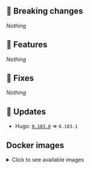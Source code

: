 ## :loudspeaker: Breaking changes

*Nothing*


## :tada: Features

*Nothing*


## :bug: Fixes

*Nothing*


## :heartbeat: Updates

* Hugo: [`0.103.0`](https://github.com/floryn90/docker-hugo/releases/tag/0.103.0) => `0.103.1`


## Docker images

<details>
<summary>Click to see available images</summary>

This release is available from Docker Hub as project `floryn90/hugo` with the following tags:

| Alias tags                   | Version specific tags                      |
| ---------------------------- | ------------------------------------------ |
| `busybox`, `latest`          | `0.103.1-busybox`, `0.103.1`                     |
| `busybox-ci`, `ci`           | `0.103.1-busybox-ci`, `0.103.1-ci`               |
| `busybox-onbuild`, `onbuild` | `0.103.1-busybox-onbuild`, `0.103.1-onbuild`     |
| `alpine`                     | `0.103.1-alpine`                              |
| `alpine-ci`                  | `0.103.1-alpine-ci`                           |
| `alpine-onbuild`             | `0.103.1-alpine-onbuild`                      |
| `asciidoctor`                | `0.103.1-asciidoctor`                         |
| `asciidoctor-ci`             | `0.103.1-asciidoctor-ci`                      |
| `asciidoctor-onbuild`        | `0.103.1-asciidoctor-onbuild`                 |
| `pandoc`                     | `0.103.1-pandoc`                              |
| `pandoc-ci`                  | `0.103.1-pandoc-ci`                           |
| `pandoc-onbuild`             | `0.103.1-pandoc-onbuild`                      |
| `ext-alpine`                 | `0.103.1-ext-alpine`                          |
| `ext-alpine-ci`              | `0.103.1-ext-alpine-ci`                       |
| `ext-alpine-onbuild`         | `0.103.1-ext-alpine-onbuild`                  |
| `ext-asciidoctor`            | `0.103.1-ext-asciidoctor`                     |
| `ext-asciidoctor-ci`         | `0.103.1-ext-asciidoctor-ci`                  |
| `ext-asciidoctor-onbuild`    | `0.103.1-ext-asciidoctor-onbuild`             |
| `ext-pandoc`                 | `0.103.1-ext-pandoc`                          |
| `ext-pandoc-ci`              | `0.103.1-ext-pandoc-ci`                       |
| `ext-pandoc-onbuild`         | `0.103.1-ext-pandoc-onbuild`                  |
| `debian`                     | `0.103.1-debian`                              |
| `debian-ci`                  | `0.103.1-debian-ci`                           |
| `debian-onbuild`             | `0.103.1-debian-onbuild`                      |
| `ext-debian`, `ext`, `latest-ext` | `0.103.1-ext-debian`, `0.103.1-ext`         |
| `ext-debian-ci`, `ext-ci`    | `0.103.1-ext-debian-ci`, `0.103.1-ext-ci`        |
| `ext-debian-onbuild`, `ext-onbuild` | `0.103.1-ext-debian-onbuild`, `0.103.1-ext-onbuild` |
| `ubuntu`                     | `0.103.1-ubuntu`                            |
| `ubuntu-ci`                  | `0.103.1-ubuntu-ci`                         |
| `ubuntu-onbuild`             | `0.103.1-ubuntu-onbuild`                    |
| `ext-ubuntu`                 | `0.103.1-ext-ubuntu`                        |
| `ext-ubuntu-ci`              | `0.103.1-ext-ubuntu-ci`                     |
| `ext-ubuntu-onbuild`         | `0.103.1-ext-ubuntu-onbuild`                |
</details>